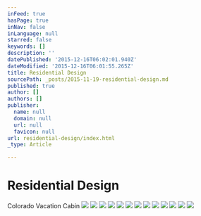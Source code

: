 ```yaml
---
inFeed: true
hasPage: true
inNav: false
inLanguage: null
starred: false
keywords: []
description: ''
datePublished: '2015-12-16T06:02:01.940Z'
dateModified: '2015-12-16T06:01:55.265Z'
title: Residential Design
sourcePath: _posts/2015-11-19-residential-design.md
published: true
author: []
authors: []
publisher:
  name: null
  domain: null
  url: null
  favicon: null
url: residential-design/index.html
_type: Article

---
```

# Residential Design

Colorado Vacation Cabin
![](https://the-grid-user-content.s3-us-west-2.amazonaws.com/59c77cbe-b99b-48b4-82f6-67d9ce0d7a0c.jpg)
![](https://the-grid-user-content.s3-us-west-2.amazonaws.com/2827a273-90f0-45dc-9e7c-a05285db4b00.png)
![](https://the-grid-user-content.s3-us-west-2.amazonaws.com/f46abb99-9ba1-4e88-9152-edf3a62567c7.png)
![](https://the-grid-user-content.s3-us-west-2.amazonaws.com/64951460-cf75-4132-bdf3-c3ebf569358b.png)
![](https://the-grid-user-content.s3-us-west-2.amazonaws.com/b775cbf3-fe07-4d36-986e-68d0ab438748.png)
![](https://the-grid-user-content.s3-us-west-2.amazonaws.com/8b4da938-910b-4b13-94c2-8a7d7547d7ee.png)
![](https://the-grid-user-content.s3-us-west-2.amazonaws.com/761c5620-9b4d-4174-9b11-521e266d75d5.png)
![](https://the-grid-user-content.s3-us-west-2.amazonaws.com/6828e518-7280-4a37-807a-f62092d87df6.png)
![](https://the-grid-user-content.s3-us-west-2.amazonaws.com/b8ca32b2-4c0f-4d35-b7ab-90790c957711.png)
![](https://the-grid-user-content.s3-us-west-2.amazonaws.com/06dd563e-670a-4c24-b6d7-46eb2fa147d9.jpg)
![](https://the-grid-user-content.s3-us-west-2.amazonaws.com/b32d7dd1-574e-47b1-8284-e65394ff7b8b.jpg)
![](https://the-grid-user-content.s3-us-west-2.amazonaws.com/1d550687-d69a-4064-add1-107ee713e7d6.png)
![](https://the-grid-user-content.s3-us-west-2.amazonaws.com/168ce503-c539-49fb-9a23-7a80140fcd61.jpg)